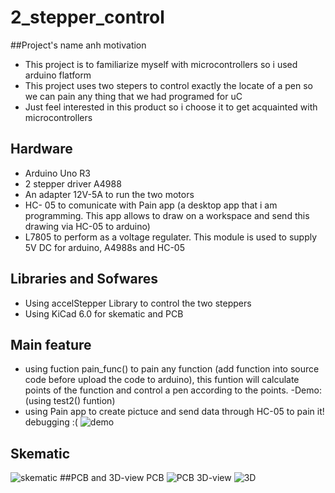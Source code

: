 # 2_stepper_control
##Project's name anh motivation
- This project is to familiarize myself with microcontrollers so i used arduino flatform
- This project uses two stepers to control exactly the locate of a pen so we can pain any thing that we had programed for uC
- Just feel interested in this product so i choose it to get acquainted with microcontrollers
## Hardware
- Arduino Uno R3
- 2 stepper driver A4988
- An adapter 12V-5A to run the two motors
- HC- 05 to comunicate with Pain app (a desktop app that i am programming. This app allows to draw on a workspace and send this drawing via HC-05 to arduino)
- L7805 to perform as a voltage regulater. This module is used to supply 5V DC for arduino, A4988s and HC-05
## Libraries and Sofwares
- Using accelStepper Library to control the two steppers
- Using KiCad 6.0 for skematic and PCB
## Main feature
- using fuction pain_func() to pain any function (add function into source code before upload the code to arduino), this funtion will calculate points of the function
and control a pen according to the points.
-Demo: (using test2() funtion)
- using Pain app to create pictuce and send data through HC-05 to pain it! 
debugging :(
![demo](https://user-images.githubusercontent.com/122275694/236265364-1ec3fe52-bba9-41c8-bd6c-d334d6a53197.jpg)
## Skematic
![skematic](https://user-images.githubusercontent.com/122275694/236263339-7b05cdb7-8c22-4552-9d30-42c8c14bec10.png)
##PCB and 3D-view
PCB
![PCB](https://user-images.githubusercontent.com/122275694/236263855-1c826858-c4c8-4b8c-8ba0-c79a43d198d7.png)
3D-view
![3D](https://user-images.githubusercontent.com/122275694/236263976-9a4d33b3-9ee4-4d81-8ee5-199ba8eb78da.png)

